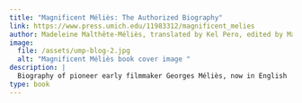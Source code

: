 ```yaml
---
title: "Magnificent Méliès: The Authorized Biography"
link: https://www.press.umich.edu/11983312/magnificent_melies
author: Madeleine Malthête-Méliès, translated by Kel Pero, edited by Matthew Solomon
image:
  file: /assets/ump-blog-2.jpg
  alt: "Magnificent Méliès book cover image "
description: |
  Biography of pioneer early filmmaker Georges Méliès, now in English
type: book
---
```

